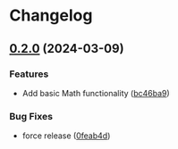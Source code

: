 # Changelog

## [0.2.0](https://github.com/RokiiApp/extensions/compare/math-v0.1.0...math-v0.2.0) (2024-03-09)


### Features

* Add basic Math functionality ([bc46ba9](https://github.com/RokiiApp/extensions/commit/bc46ba9b4b0b7fabbfc270195906d8e9c5303e21))


### Bug Fixes

* force release ([0feab4d](https://github.com/RokiiApp/extensions/commit/0feab4d208b11eda46d2c2ba19d8a9afa375df38))
